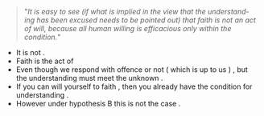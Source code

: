 > "*It is easy to see (if what is implied in the view that the understand-ing has been excused needs to be pointed out) that faith is not an act of will, because all human willing is efficacious only within the condition.*"

- It is not . 
- Faith is the act of 
- Even though we respond with offence or not ( which is up to us ) ,  but the understanding must meet the unknown . 
- If you can will yourself to faith , then you already have the condition for understanding . 
- However under hypothesis B this is not the case . 